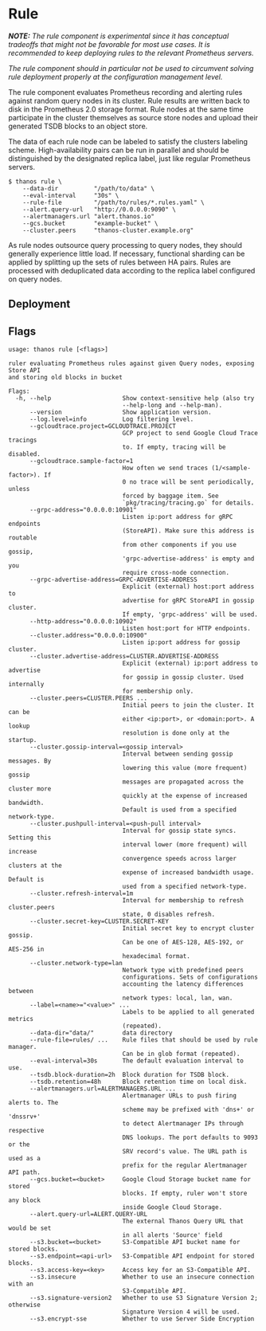 # Rule

_**NOTE:** The rule component is experimental since it has conceptual tradeoffs that might not be favorable for most use cases. It is recommended to keep deploying rules to the relevant Prometheus servers._

_The rule component should in particular not be used to circumvent solving rule deployment properly at the configuration management level._

The rule component evaluates Prometheus recording and alerting rules against random query nodes in its cluster. Rule results are written back to disk in the Prometheus 2.0 storage format. Rule nodes at the same time participate in the cluster themselves as source store nodes and upload their generated TSDB blocks to an object store.

The data of each rule node can be labeled to satisfy the clusters labeling scheme. High-availability pairs can be run in parallel and should be distinguished by the designated replica label, just like regular Prometheus servers.

```
$ thanos rule \
    --data-dir          "/path/to/data" \
    --eval-interval     "30s" \
    --rule-file         "/path/to/rules/*.rules.yaml" \
    --alert.query-url   "http://0.0.0.0:9090" \
    --alertmanagers.url "alert.thanos.io"
    --gcs.bucket        "example-bucket" \
    --cluster.peers     "thanos-cluster.example.org"
```

As rule nodes outsource query processing to query nodes, they should generally experience little load. If necessary, functional sharding can be applied by splitting up the sets of rules between HA pairs.
Rules are processed with deduplicated data according to the replica label configured on query nodes.

## Deployment

## Flags

[embedmd]:# (flags/rule.txt $)
```$
usage: thanos rule [<flags>]

ruler evaluating Prometheus rules against given Query nodes, exposing Store API
and storing old blocks in bucket

Flags:
  -h, --help                    Show context-sensitive help (also try
                                --help-long and --help-man).
      --version                 Show application version.
      --log.level=info          Log filtering level.
      --gcloudtrace.project=GCLOUDTRACE.PROJECT  
                                GCP project to send Google Cloud Trace tracings
                                to. If empty, tracing will be disabled.
      --gcloudtrace.sample-factor=1  
                                How often we send traces (1/<sample-factor>). If
                                0 no trace will be sent periodically, unless
                                forced by baggage item. See
                                `pkg/tracing/tracing.go` for details.
      --grpc-address="0.0.0.0:10901"  
                                Listen ip:port address for gRPC endpoints
                                (StoreAPI). Make sure this address is routable
                                from other components if you use gossip,
                                'grpc-advertise-address' is empty and you
                                require cross-node connection.
      --grpc-advertise-address=GRPC-ADVERTISE-ADDRESS  
                                Explicit (external) host:port address to
                                advertise for gRPC StoreAPI in gossip cluster.
                                If empty, 'grpc-address' will be used.
      --http-address="0.0.0.0:10902"  
                                Listen host:port for HTTP endpoints.
      --cluster.address="0.0.0.0:10900"  
                                Listen ip:port address for gossip cluster.
      --cluster.advertise-address=CLUSTER.ADVERTISE-ADDRESS  
                                Explicit (external) ip:port address to advertise
                                for gossip in gossip cluster. Used internally
                                for membership only.
      --cluster.peers=CLUSTER.PEERS ...  
                                Initial peers to join the cluster. It can be
                                either <ip:port>, or <domain:port>. A lookup
                                resolution is done only at the startup.
      --cluster.gossip-interval=<gossip interval>  
                                Interval between sending gossip messages. By
                                lowering this value (more frequent) gossip
                                messages are propagated across the cluster more
                                quickly at the expense of increased bandwidth.
                                Default is used from a specified network-type.
      --cluster.pushpull-interval=<push-pull interval>  
                                Interval for gossip state syncs. Setting this
                                interval lower (more frequent) will increase
                                convergence speeds across larger clusters at the
                                expense of increased bandwidth usage. Default is
                                used from a specified network-type.
      --cluster.refresh-interval=1m  
                                Interval for membership to refresh cluster.peers
                                state, 0 disables refresh.
      --cluster.secret-key=CLUSTER.SECRET-KEY  
                                Initial secret key to encrypt cluster gossip.
                                Can be one of AES-128, AES-192, or AES-256 in
                                hexadecimal format.
      --cluster.network-type=lan  
                                Network type with predefined peers
                                configurations. Sets of configurations
                                accounting the latency differences between
                                network types: local, lan, wan.
      --label=<name>="<value>" ...  
                                Labels to be applied to all generated metrics
                                (repeated).
      --data-dir="data/"        data directory
      --rule-file=rules/ ...    Rule files that should be used by rule manager.
                                Can be in glob format (repeated).
      --eval-interval=30s       The default evaluation interval to use.
      --tsdb.block-duration=2h  Block duration for TSDB block.
      --tsdb.retention=48h      Block retention time on local disk.
      --alertmanagers.url=ALERTMANAGERS.URL ...  
                                Alertmanager URLs to push firing alerts to. The
                                scheme may be prefixed with 'dns+' or 'dnssrv+'
                                to detect Alertmanager IPs through respective
                                DNS lookups. The port defaults to 9093 or the
                                SRV record's value. The URL path is used as a
                                prefix for the regular Alertmanager API path.
      --gcs.bucket=<bucket>     Google Cloud Storage bucket name for stored
                                blocks. If empty, ruler won't store any block
                                inside Google Cloud Storage.
      --alert.query-url=ALERT.QUERY-URL  
                                The external Thanos Query URL that would be set
                                in all alerts 'Source' field
      --s3.bucket=<bucket>      S3-Compatible API bucket name for stored blocks.
      --s3.endpoint=<api-url>   S3-Compatible API endpoint for stored blocks.
      --s3.access-key=<key>     Access key for an S3-Compatible API.
      --s3.insecure             Whether to use an insecure connection with an
                                S3-Compatible API.
      --s3.signature-version2   Whether to use S3 Signature Version 2; otherwise
                                Signature Version 4 will be used.
      --s3.encrypt-sse          Whether to use Server Side Encryption

```
